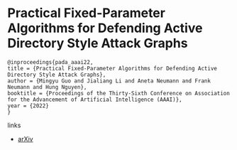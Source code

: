 # Practical Fixed-Parameter Algorithms for Defending Active Directory Style Attack Graphs

```
@inproceedings{pada_aaai22,
title = {Practical Fixed-Parameter Algorithms for Defending Active Directory Style Attack Graphs},
author = {Mingyu Guo and Jialiang Li and Aneta Neumann and Frank Neumann and Hung Nguyen},
booktitle = {Proceedings of the Thirty-Sixth Conference on Association for the Advancement of Artificial Intelligence (AAAI)},
year = {2022}
}
```

links
- [arXiv](https://arxiv.org/abs/2112.13175)
